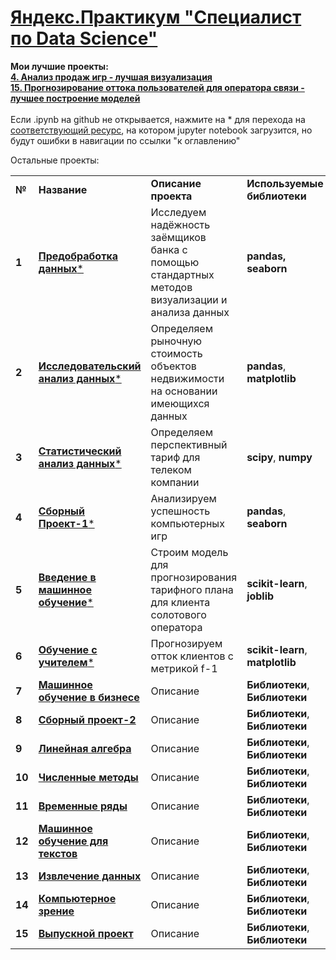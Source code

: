 <!DOCTYPE html>
<html>
 <head>
  <meta charset="utf-8">
 </head>
 <body>
<h1><a href="https://praktikum.yandex.ru/data-scientist/" target="_blank">Яндекс.Практикум "Специалист по Data Science"</a></h1>
<b>Мои лучшие проекты:</b><br/>
<a href="https://github.com/ilkaxd/Yandex-Practicum-Data-Scientist/blob/main/4.%20Сборный%20проект%20№1.ipynb" target="_blank"><b>4. Анализ продаж игр - лучшая визуализация </b></a><br/>
<a href="XXX" target="_blank"><b>15. Прогнозирование оттока пользователей для оператора связи - лучшее построение моделей </b></a>
<br/><br/>
Если .ipynb на github не открывается, нажмите на * для перехода на  <a href="https://nbviewer.jupyter.org/" target="_blank">соответствующий ресурс</a>, на котором jupyter notebook загрузится, но будут ошибки в навигации по ссылки "к оглавлению"<br/>


Остальные проекты:

<table>
  
<tr>
<td><b>№</b></td>
<td><b>Название</b></td>
<td><b>Описание проекта</b></td>
<td><b>Используемые библиотеки</b></td>
</tr>
  
<tr>
<td><b>1</b></td>
<td><a href="https://github.com/ilkaxd/Yandex-Practicum-Data-Scientist/blob/main/1.%20%D0%9F%D1%80%D0%B5%D0%B4%D0%BE%D0%B1%D1%80%D0%B0%D0%B1%D0%BE%D1%82%D0%BA%D0%B0%20%D0%B4%D0%B0%D0%BD%D0%BD%D1%8B%D1%85.ipynb" target="_blank"><b>Предобработка данных</b></a><a href="https://nbviewer.jupyter.org/github/ilkaxd/Yandex-Practicum-Data-Scientist/blob/main/1.%20Предобработка%20данных.ipynb" target="_blank">*</a></td>
<td>Исследуем надёжность заёмщиков банка с помощью стандартных методов визуализации и анализа данных</td>
<td> <b>pandas, seaborn</b></td>
</tr>

<tr>
<td><b>2</b></td>
<td><a href="https://github.com/ilkaxd/Yandex-Practicum-Data-Scientist/blob/main/2.%20%D0%98%D1%81%D1%81%D0%BB%D0%B5%D0%B4%D0%BE%D0%B2%D0%B0%D1%82%D0%B5%D0%BB%D1%8C%D1%81%D0%BA%D0%B8%D0%B9%20%D0%B0%D0%BD%D0%B0%D0%BB%D0%B8%D0%B7%20%D0%B4%D0%B0%D0%BD%D0%BD%D1%8B%D1%85.ipynb" target="_blank"><b>Исследовательский анализ данных</b></a><a href="https://nbviewer.jupyter.org/github/ilkaxd/Yandex-Practicum-Data-Scientist/blob/main/2.%20Исследовательский%20анализ%20данных.ipynb" target="_blank">*</a></td>
<td>Определяем рыночную стоимость объектов недвижимости на основании имеющихся данных</td>
<td><b>pandas</b>, <b>matplotlib</b></td>
</tr>

<tr>
<td><b>3</b></td>
<td><a href="https://github.com/ilkaxd/Yandex-Practicum-Data-Scientist/blob/main/3.%20Статистический%20анализ%20данных.ipynb" target="_blank"><b>Статистический анализ данных</b></a><a href="https://nbviewer.jupyter.org/github/ilkaxd/Yandex-Practicum-Data-Scientist/blob/main/3.%20Статистический%20анализ%20данных.ipynb" target="_blank">*</a></td>
<td>Определяем перспективный тариф для телеком компании</td>
<td><b>scipy</b>, <b>numpy</b></td>
</tr>

<tr>
<td><b>4</b></td>
<td><a href="https://github.com/ilkaxd/Yandex-Practicum-Data-Scientist/blob/main/4.%20Сборный%20проект%20№1.ipynb" target="_blank"><b>Сборный Проект-1</b></a><a href="https://nbviewer.jupyter.org/github/ilkaxd/Yandex-Practicum-Data-Scientist/blob/main/4.%20Сборный%20проект%20№1.ipynb" target="_blank">*</a></td>
<td>Анализируем успешность компьютерных игр</td>
<td><b>pandas</b>, <b>seaborn</b></td>
</tr>

<tr>
<td><b>5</b></td>
<td><a href="https://github.com/ilkaxd/Yandex-Practicum-Data-Scientist/blob/main/5.%20Введение%20в%20машинное%20обучение.ipynb" target="_blank"><b>Введение в машинное обучение</b></a><a href="https://nbviewer.jupyter.org/github/ilkaxd/Yandex-Practicum-Data-Scientist/blob/main/5.%20Введение%20в%20машинное%20обучение.ipynb" target="_blank">*</a></td>
<td>Строим модель для прогнозирования тарифного плана для клиента солотового оператора</td>
<td><b>scikit-learn</b>, <b>joblib</b></td>
</tr>

<tr>
<td><b>6</b></td>
<td><a href="https://github.com/ilkaxd/Yandex-Practicum-Data-Scientist/blob/main/6.%20%D0%9E%D0%B1%D1%83%D1%87%D0%B5%D0%BD%D0%B8%D0%B5%20%D1%81%20%D1%83%D1%87%D0%B8%D1%82%D0%B5%D0%BB%D0%B5%D0%BC.ipynb" target="_blank"><b>Обучение с учителем</b></a><a href="https://nbviewer.jupyter.org/github/ilkaxd/Yandex-Practicum-Data-Scientist/blob/main/6.%20%D0%9E%D0%B1%D1%83%D1%87%D0%B5%D0%BD%D0%B8%D0%B5%20%D1%81%20%D1%83%D1%87%D0%B8%D1%82%D0%B5%D0%BB%D0%B5%D0%BC.ipynb" target="_blank">*</a></td>
<td>Прогнозируем отток клиентов с метрикой f-1</td>
<td><b>scikit-learn</b>, <b>matplotlib</b></td>
</tr>

<tr>
<td><b>7</b></td>
<td><a href="XXX" target="_blank"><b>Машинное обучение в бизнесе</b></a></td>
<td>Описание</td>
<td><b>Библиотеки</b>, <b>Библиотеки</b></td>
</tr>

<tr>
<td><b>8</b></td>
<td><a href="XXX" target="_blank"><b>Сборный проект-2</b></a></td>
<td>Описание</td>
<td><b>Библиотеки</b>, <b>Библиотеки</b></td>
</tr>

<tr>
<td><b>9</b></td>
<td><a href="XXX" target="_blank"><b>Линейная алгебра</b></a></td>
<td>Описание</td>
<td><b>Библиотеки</b>, <b>Библиотеки</b></td>
</tr>

<tr>
<td><b>10</b></td>
<td><a href="XXX" target="_blank"><b>Численные методы</b></a></td>
<td>Описание</td>
<td><b>Библиотеки</b>, <b>Библиотеки</b></td>
</tr>

<tr>
<td><b>11</b></td>
<td><a href="XXX" target="_blank"><b>Временные ряды</b></a></td>
<td>Описание</td>
<td><b>Библиотеки</b>, <b>Библиотеки</b></td>
</tr>

<tr>
<td><b>12</b></td>
<td><a href="XXX" target="_blank"><b>Машинное обучение для текстов</b></a></td>
<td>Описание</td>
<td><b>Библиотеки</b>, <b>Библиотеки</b></td>
</tr>

<tr>
<td><b>13</b></td>
<td><a href="XXX" target="_blank"><b>Извлечение данных</b></a></td>
<td>Описание</td>
<td><b>Библиотеки</b>, <b>Библиотеки</b></td>
</tr>
</body>

<tr>
<td><b>14</b></td>
<td><a href="XXX" target="_blank"><b>Компьютерное зрение</b></a></td>
<td>Описание</td>
<td><b>Библиотеки</b>, <b>Библиотеки</b></td>
</tr>

<tr>
<td><b>15</b></td>
<td><a href="XXX" target="_blank"><b>Выпускной проект</b></a></td>
<td>Описание</td>
<td><b>Библиотеки</b>, <b>Библиотеки</b></td>
</tr>

</table>
